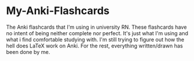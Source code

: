 # My-Anki-Flashcards
The Anki flashcards that I'm using in university RN.
These flashcards have no intent of being neither complete nor perfect. It's just what I'm using and what i find comfortable studying with.
I'm still trying to figure out how the hell does LaTeX work on Anki. 
For the rest, everything written/drawn has been done by me. 
